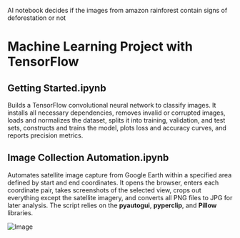 AI notebook decides if the images from amazon rainforest contain signs of deforestation or not 

# Machine Learning Project with TensorFlow

## Getting Started.ipynb  
Builds a TensorFlow convolutional neural network to classify images. It installs all necessary dependencies, removes invalid or corrupted images, loads and normalizes the dataset, splits it into training, validation, and test sets, constructs and trains the model, plots loss and accuracy curves, and reports precision metrics.

## Image Collection Automation.ipynb  
Automates satellite image capture from Google Earth within a specified area defined by start and end coordinates. It opens the browser, enters each coordinate pair, takes screenshots of the selected view, crops out everything except the satellite imagery, and converts all PNG files to JPG for later analysis. The script relies on the **pyautogui**, **pyperclip**, and **Pillow** libraries.

![Image](https://github.com/user-attachments/assets/0d8394c5-9e12-4af0-b48e-9370421f2ff7)
